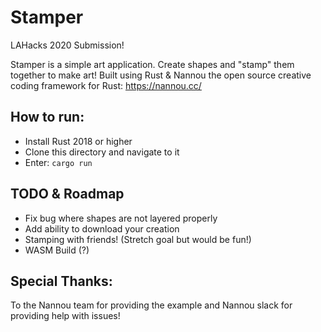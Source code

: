 # Stamper
LAHacks 2020 Submission!

Stamper is a simple art application. Create shapes and "stamp" them together to make art! Built using Rust & Nannou the open source creative coding framework for Rust: https://nannou.cc/ 

## How to run:
* Install Rust 2018 or higher
* Clone this directory and navigate to it
* Enter: ``` cargo run ```

## TODO & Roadmap
* Fix bug where shapes are not layered properly 
* Add ability to download your creation 
* Stamping with friends! (Stretch goal but would be fun!)
* WASM Build (?)

## Special Thanks:
To the Nannou team for providing the example and Nannou slack for providing help with issues!
